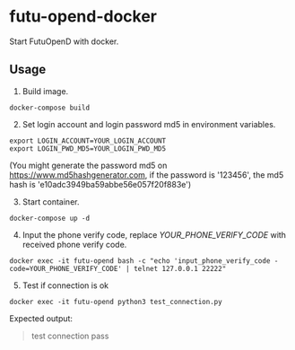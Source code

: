 # futu-opend-docker

Start FutuOpenD with docker.

## Usage

1. Build image.
```
docker-compose build
```

2. Set login account and login password md5 in environment variables.
```
export LOGIN_ACCOUNT=YOUR_LOGIN_ACCOUNT
export LOGIN_PWD_MD5=YOUR_LOGIN_PWD_MD5
```
(You might generate the password md5 on https://www.md5hashgenerator.com, if the password is '123456', the md5 hash is 'e10adc3949ba59abbe56e057f20f883e')

3. Start container.
```
docker-compose up -d
```

4. Input the phone verify code, replace *YOUR_PHONE_VERIFY_CODE* with received phone verify code.
```
docker exec -it futu-opend bash -c "echo 'input_phone_verify_code -code=YOUR_PHONE_VERIFY_CODE' | telnet 127.0.0.1 22222"
```

5. Test if connection is ok
```
docker exec -it futu-opend python3 test_connection.py
```

Expected output:

>test connection pass